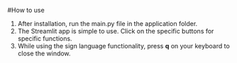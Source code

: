 #How to use

1) After installation, run the main.py file in the application folder.
2) The Streamlit app is simple to use. Click on the specific buttons for specific functions.
3) While using the sign language functionality, press **q** on your keyboard to close the window.
